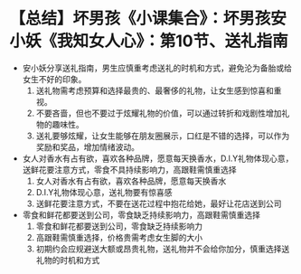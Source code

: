 # 【总结】坏男孩《小课集合》：坏男孩安小妖《我知女人心》：第10节、送礼指南

-   安小妖分享送礼指南，男生应慎重考虑送礼的时机和方式，避免沦为备胎或给女生不好的印象。
    1.  送礼物需考虑预算和选择最贵的、最奢侈的礼物，让女生感到惊喜和重视。
    2.  不要吝啬，但也不要过于炫耀礼物的价值，可以通过转折和戏剧性增加礼物的趣味性。
    3.  送礼要够炫耀，让女生能够在朋友圈展示，口红是不错的选择，可以作为奖励和奖品，增加情绪波动。
-   女人对香水有占有欲，喜欢各种品牌，愿意每天换香水，D.I.Y礼物体现心意，送鲜花要注意方式，零食不具持续影响力，高跟鞋需慎重选择
    1.  女人对香水有占有欲，喜欢各种品牌，愿意每天换香水
    2.  D.I.Y礼物体现心意，送礼物要有惊喜感
    3.  送鲜花要注意方式，不要在送花过程中抱花给她，最好让花店送到公司
-   零食和鲜花都要送到公司，零食缺乏持续影响力，高跟鞋需慎重选择
    1.  零食和鲜花都要送到公司，零食缺乏持续影响力
    2.  高跟鞋需慎重选择，价格贵需考虑女生脚的大小
    3.  初期约会应规避送大额或昂贵礼物，送礼物并不会给你加分，慎重选择送礼物的时机和方式